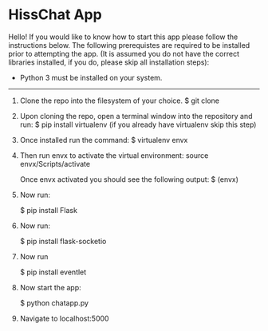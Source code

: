 # HissChat App


Hello! If you would like to know how to start this app please follow the instructions below.
The following prerequistes are required to be installed prior to attempting the app. 
(It is assumed you do not have the correct libraries installed, if you do, please skip all installation steps):

- Python 3 must be installed on your system.


------------------------------------------------------

1. Clone the repo into the filesystem of your choice.
	$ git clone <url>

2. Upon cloning the repo, open a terminal window into the repository and run:
	$ pip install virtualenv
	(if you already have virtualenv skip this step)

3. Once installed run the command:
	$ virtualenv envx

4. Then run envx to activate the virtual environment:
	source envx/Scripts/activate

	Once envx activated you should see the following output: $ (envx) 

5. Now run:

 	$ pip install Flask

6. Now run:

	$ pip install flask-socketio

7. Now run

	$ pip install eventlet


8. Now start the app:

	$ python chatapp.py

9. Navigate to localhost:5000